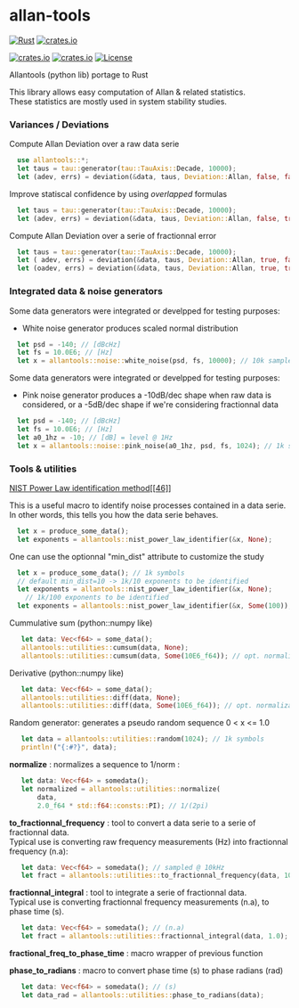 # allan-tools


[![Rust](https://github.com/gwbres/allan-tools/actions/workflows/rust.yml/badge.svg)](https://github.com/gwbres/allan-tools/actions/workflows/rust.yml)
[![crates.io](https://docs.rs/allan-tools/badge.svg)](https://docs.rs/allan-tools/badge.svg)

[![crates.io](https://img.shields.io/crates/v/allan-tools.svg)](https://crates.io/crates/allan-tools)
[![crates.io](https://img.shields.io/crates/d/allan-tools.svg)](https://crates.io/crates/allan-tools)
[![License](https://img.shields.io/badge/License-Apache%202.0-blue.svg)](https://opensource.org/licenses/Apache-2.0)

Allantools (python lib) portage to Rust

This library allows easy computation of 
Allan & related statistics.   
These statistics are mostly used in system stability
studies.

### Variances / Deviations

Compute Allan Deviation over a raw data serie

```rust
  use allantools::*;
  let taus = tau::generator(tau::TauAxis::Decade, 10000);
  let (adev, errs) = deviation(&data, taus, Deviation::Allan, false, false);
```

Improve statiscal confidence by using _overlapped_ formulas 

```rust
  let taus = tau::generator(tau::TauAxis::Decade, 10000);
  let (adev, errs) = deviation(&data, taus, Deviation::Allan, false, true);
```

Compute Allan Deviation over a serie of fractionnal error

```rust
  let taus = tau::generator(tau::TauAxis::Decade, 10000);
  let ( adev, errs) = deviation(&data, taus, Deviation::Allan, true, false);
  let (oadev, errs) = deviation(&data, taus, Deviation::Allan, true, true);
```

### Integrated data & noise generators

Some data generators were integrated or develpped for testing purposes:

* White noise generator produces scaled normal distribution

```rust
  let psd = -140; // [dBcHz]
  let fs = 10.0E6; // [Hz]
  let x = allantools::noise::white_noise(psd, fs, 10000); // 10k samples
```

Some data generators were integrated or develpped for testing purposes:

* Pink noise generator produces a -10dB/dec shape when raw data is considered,
or a -5dB/dec shape if we're considering fractionnal data

```rust
  let psd = -140; // [dBcHz]
  let fs = 10.0E6; // [Hz]
  let a0_1hz = -10; // [dB] = level @ 1Hz
  let x = allantools::noise::pink_noise(a0_1hz, psd, fs, 1024); // 1k samples
```

### Tools & utilities

[NIST Power Law identification method[[46]]](https://www.nist.gov/publications/handbook-frequency-stability-analysis)   

This is a useful macro to identify noise processes contained in a data serie.  
In other words, this tells you how the data serie behaves.

```rust
  let x = produce_some_data();
  let exponents = allantools::nist_power_law_identifier(&x, None);
```

One can use the optionnal "min_dist" attribute to customize the study

```rust
  let x = produce_some_data(); // 1k symbols
  // default min_dist=10 -> 1k/10 exponents to be identified
  let exponents = allantools::nist_power_law_identifier(&x, None);
    // 1k/100 exponents to be identified
  let exponents = allantools::nist_power_law_identifier(&x, Some(100));
```

Cummulative sum (python::numpy like)
```rust
   let data: Vec<f64> = some_data();
   allantools::utilities::cumsum(data, None);
   allantools::utilities::cumsum(data, Some(10E6_f64)); // opt. normalization
```

Derivative (python::numpy like)
```rust
   let data: Vec<f64> = some_data();
   allantools::utilities::diff(data, None);
   allantools::utilities::diff(data, Some(10E6_f64)); // opt. normalization
```

Random generator: generates a pseudo random
sequence 0 < x <= 1.0
```rust
   let data = allantools::utilities::random(1024); // 1k symbols 
   println!("{:#?}", data);
```

__normalize__ : normalizes a sequence to 1/norm :
```rust
   let data: Vec<f64> = somedata(); 
   let normalized = allantools::utilities::normalize(
       data, 
       2.0_f64 * std::f64::consts::PI); // 1/(2pi)
```

__to\_fractionnal\_frequency__ : tool to convert a data serie
to a serie of fractionnal data.   
Typical use is converting raw frequency measurements (Hz) 
into fractionnal frequency (n.a):
```rust
   let data: Vec<f64> = somedata(); // sampled @ 10kHz
   let fract = allantools::utilities::to_fractionnal_frequency(data, 10E3); // :)
```

__fractionnal_integral__ : tool to integrate a serie of fractionnal data.  
Typical use is converting fractionnal frequency measurements (n.a), to phase
time (s).
```rust
   let data: Vec<f64> = somedata(); // (n.a) 
   let fract = allantools::utilities::fractionnal_integral(data, 1.0); // sampled @ 1Hz :)
```

__fractional\_freq\_to\_phase\_time__ : macro wrapper of previous function


__phase\_to\_radians__ : macro to convert phase time (s) to phase radians (rad)
```rust
   let data: Vec<f64> = somedata(); // (s)
   let data_rad = allantools::utilities::phase_to_radians(data);
```
